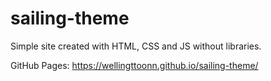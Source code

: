 # sailing-theme
Simple site created with HTML, CSS and JS without libraries.

GitHub Pages:
https://wellingttoonn.github.io/sailing-theme/
